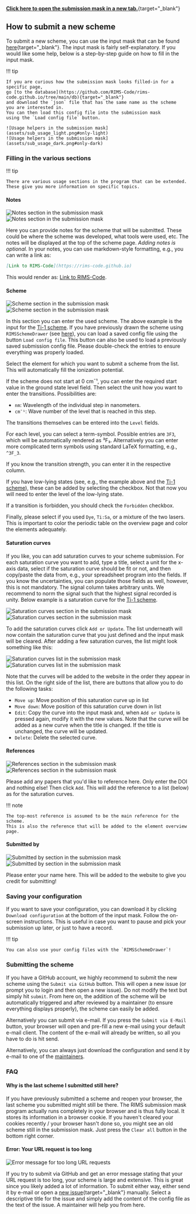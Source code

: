 [**Click here to open the submission mask in a new tab.**](https://rims-code.github.io/rimsdb_scheme_submission){target="_blank"}

## How to submit a new scheme

To submit a new scheme,
you can use the input mask that can be found 
[here](https://rims-code.github.io/rimsdb_scheme_submission){target="_blank"}.
The input mask is fairly self-explanatory.
If you would like some help, 
below is a step-by-step guide on how to fill in the input mask.

!!! tip

    If you are curious how the submission mask looks filled-in for a specific page,
    go [to the database](https://github.com/RIMS-Code/rims-code.github.io/tree/main/db){target="_blank"} 
    and download the `json` file that has the same name as the scheme
    you are interested in.
    You can then load this config file into the submission mask 
    using the `Load config file` button.

    ![Usage helpers in the submission mask](assets/sub_usage_light.png#only-light)
    ![Usage helpers in the submission mask](assets/sub_usage_dark.png#only-dark)



### Filling in the various sections

!!! tip

    There are various usage sections in the program that can be extended.
    These give you more information on specific topics.

#### Notes

![Notes section in the submission mask](assets/sub_notes_light.png#only-light)
![Notes section in the submission mask](assets/sub_notes_dark.png#only-dark)

Here you can provide notes for the scheme that will be submitted.
These could be where the scheme was developed,
what tools were used, etc.
The notes will be displayed at the top of the scheme page.
*Adding notes is optional.*
In your notes, you can use markdown-style formatting, e.g.,
you can write a link as:

```markdown
[Link to RIMS-Code](https://rims-code.github.io)
```

This would render as: [Link to RIMS-Code](https://rims-code.github.io).

#### Scheme

![Scheme section in the submission mask](assets/sub_scheme_light.png#only-light)
![Scheme section in the submission mask](assets/sub_scheme_dark.png#only-dark)

In this section you can enter the used scheme.
The above example is the input for the [Ti-1 scheme](../schemes/ti/ti-001.md).
If you have previously drawn the scheme using `RIMSSchemeDrawer`
(see [here](../tools/rimsschemedrawer.md)),
you can load a saved config file using the button `Load config file`.
This button can also be used to load a previously saved submission config file.
Please double-check the entries to ensure everything was properly loaded.

Select the element for which you want to submit a scheme from the list.
This will automatically fill the ionization potential.

If the scheme does not start at 0 cm¯¹,
you can enter the required start value in the ground state level field.
Then select the unit how you want to enter the transitions. 
Possibilities are:

- `nm`: Wavelength of the individual step in nanometers.
- `cm¯¹`: Wave number of the level that is reached in this step.

The transitions themselves can be entered into the `Level` fields.

For each level, you can select a term-symbol.
Possible entries are `3F3`,
which will be automatically rendered as ³F₃.
Alternatively you can enter more complicated term symbols
using standard LaTeX formatting, e.g., `^3F_3`.

If you know the transition strength,
you can enter it in the respective column.

If you have low-lying states
(see, e.g., the example above and the [Ti-1 scheme](../schemes/ti/ti-001.md)),
these can be added by selecting the checkbox.
Not that now you will need to enter the level of the low-lying state.

If a transition is forbidden,
you should check the `Forbidden` checkbox.

Finally, please select if you used `Dye`, `Ti:Sa`, or a mixture of the two lasers.
This is important to color the periodic table on the overview page
and color the elements adequately.

#### Saturation curves

If you like, you can add saturation curves to your scheme submission.
For each saturation curve you want to add, type a title,
select a unit for the x-axis data,
select if the saturation curve should be fit or not,
and then copy/paste the data from, e.g., your spreadsheet program
into the fields. 
If you know the uncertainties, you can populate those fields as well,
however, this is not mandatory.
The signal column takes arbitrary units. 
We recommend to norm the signal such that the highest signal recorded is unity.
Below example is a saturation curve for the [Ti-1 scheme](../schemes/ti/ti-001.md).

![Saturation curves section in the submission mask](assets/sub_saturation_curve_light.png#only-light)
![Saturation curves section in the submission mask](assets/sub_saturation_curve_dark.png#only-dark)

To add the saturation curves click `Add or Update`. 
The list underneath will now contain the saturation curve that you just defined
and the input mask will be cleared.
After adding a few saturation curves, the list might look something like this:

![Saturation curves list in the submission mask](assets/sub_saturation_list_light.png#only-light)
![Saturation curves list in the submission mask](assets/sub_saturation_list_dark.png#only-dark)

Note that the curves will be added to the website in the order they appear in this list.
On the right side of the list, there are buttons that allow you to do the following tasks:

- `Move up`: Move position of this saturation curve up in list
- `Move down`: Move position of this saturation curve down in list
- `Edit`: Copy the curve into the input mask and, when `Add or Update` is pressed again, modify it with the new values.
  Note that the curve will be added as a new curve when the title is changed. 
  If the title is unchanged, the curve will be updated.
- `Delete`: Delete the selected curve.

#### References

![References section in the submission mask](assets/sub_refs_light.png#only-light)
![References section in the submission mask](assets/sub_refs_dark.png#only-dark)

Please add any papers that you'd like to reference here. 
Only enter the DOI and nothing else!
Then click `Add`. 
This will add the reference to a list (below) as for the saturation curves.

!!! note

    The top-most reference is assumed to be the main reference for the scheme.
    This is also the reference that will be added to the element overview page.

#### Submitted by

![Submitted by section in the submission mask](assets/sub_submitted_by_light.png#only-light)
![Submitted by section in the submission mask](assets/sub_submitted_by_dark.png#only-dark)

Please enter your name here.
This will be added to the website to give you credit for submitting!

### Saving your configuration

If you want to save your configuration, 
you can download it by clicking `Download configuration`
at the bottom of the input mask.
Follow the on-screen instructions.
This is useful in case you want to pause and pick your submission up later,
or just to have a record.

!!! tip

    You can also use your config files with the `RIMSSchemeDrawer`!

### Submitting the scheme

If you have a GitHub account, we highly recommend to submit the new scheme
using the `Submit via GitHub` button.
This will open a new issue (or prompt you to login and then open a new issue).
Do not modify the text but simply hit `submit`. 
From here on, the addition of the scheme will be automatically triggered
and after reviewed by a maintainer (to ensure everything displays properly),
the scheme can easily be added.

Alternatively you can submit via e-mail. 
If you press the `Submit via E-Mail` button,
your browser will open and pre-fill a new e-mail using your default
e-mail client.
The content of the e-mail will already be written, 
so all you have to do is hit send.

Alternatively, you can always just download the configuration
and send it by e-mail to one of the [maintainers](../about/maintainers.md).

### FAQ

#### Why is the last scheme I submitted still here?

If you have previously submitted a scheme and reopen your browser,
the last scheme you submitted might still be there.
The RIMS submission mask program actually runs completely in your browser and is thus fully local.
It stores its information in a browser cookie.
If you haven't cleared your cookies recently / your browser hasn't done so,
you might see an old scheme still in the submission mask.
Just press the `Clear all` button in the bottom right corner.

#### Error: Your URL request is too long

![Error message for too long URL requests](assets/sub_err_url_too_long.png)

If you try to submit via GitHub and get an error message stating
that your URL request is too long, your scheme is large and extensive.
This is great since you likely added a lot of information.
To submit either way, either send it by e-mail or open a 
[new issue](https://github.com/RIMS-Code/RIMSSchemeDrawer/issues){target="_blank"}
manually. 
Select a descriptive title for the issue
and simply add the content of the config file 
as the text of the issue.
A maintainer will help you from here.